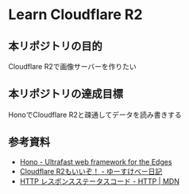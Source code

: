 # Learn Cloudflare R2

## 本リポジトリの目的
Cloudflare R2で画像サーバーを作りたい

## 本リポジトリの達成目標
HonoでCloudflare R2と疎通してデータを読み書きする

## 参考資料
- [Hono - Ultrafast web framework for the Edges](https://hono.dev/)
- [Cloudflare R2もいいぞ！ - ゆーすけべー日記](https://yusukebe.com/posts/2022/r2-beta/)
- [HTTP レスポンスステータスコード - HTTP | MDN](https://developer.mozilla.org/ja/docs/Web/HTTP/Status)

